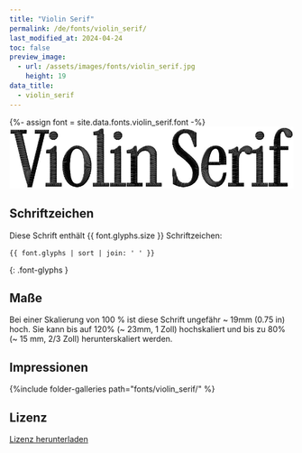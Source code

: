 ```yaml
---
title: "Violin Serif"
permalink: /de/fonts/violin_serif/
last_modified_at: 2024-04-24
toc: false
preview_image:
  - url: /assets/images/fonts/violin_serif.jpg
    height: 19
data_title:
  - violin_serif
---
```

{%- assign font = site.data.fonts.violin_serif.font -%}
![violin serif](/assets/images/fonts/violin_serif.jpg)

## Schriftzeichen

Diese Schrift enthält  {{ font.glyphs.size }} Schriftzeichen:

```
{{ font.glyphs | sort | join: ' ' }}
```
{: .font-glyphs }

## Maße

Bei einer Skalierung von 100 % ist diese Schrift ungefähr ~ 19mm (0.75 in) hoch. Sie kann bis auf 120% (~ 23mm, 1 Zoll) hochskaliert und bis zu 80% (~ 15 mm, 2/3 Zoll) herunterskaliert werden.

## Impressionen

{%include folder-galleries path="fonts/violin_serif/" %}

## Lizenz

[Lizenz herunterladen](https://github.com/inkstitch/inkstitch/tree/main/fonts/violin_serif/LICENSE.txt)
